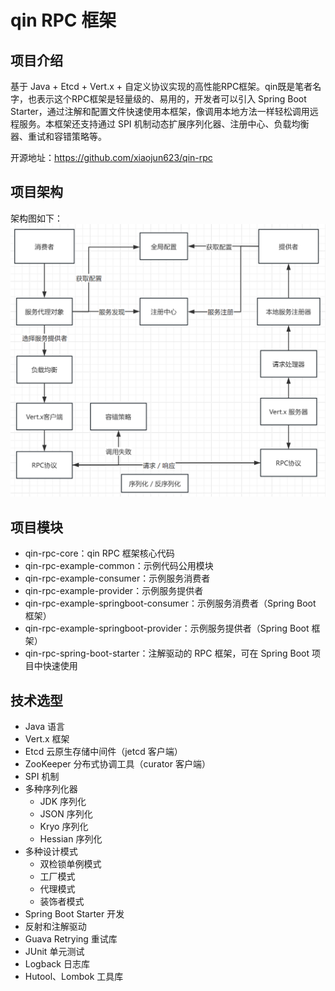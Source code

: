 # qin RPC 框架

## 项目介绍

基于 Java + Etcd + Vert.x + 自定义协议实现的高性能RPC框架。qin既是笔者名字，也表示这个RPC框架是轻量级的、易用的，开发者可以引入 Spring Boot Starter，通过注解和配置文件快速使用本框架，像调用本地方法一样轻松调用远程服务。本框架还支持通过 SPI 机制动态扩展序列化器、注册中心、负载均衡器、重试和容错策略等。

开源地址：https://github.com/xiaojun623/qin-rpc


## 项目架构
架构图如下：
![structure](./docs/structure.png)


## 项目模块

- qin-rpc-core：qin RPC 框架核心代码
- qin-rpc-example-common：示例代码公用模块
- qin-rpc-example-consumer：示例服务消费者
- qin-rpc-example-provider：示例服务提供者
- qin-rpc-example-springboot-consumer：示例服务消费者（Spring Boot 框架）
- qin-rpc-example-springboot-provider：示例服务提供者（Spring Boot 框架）
- qin-rpc-spring-boot-starter：注解驱动的 RPC 框架，可在 Spring Boot 项目中快速使用


## 技术选型

- Java 语言
- Vert.x 框架
- Etcd 云原生存储中间件（jetcd 客户端）
- ZooKeeper 分布式协调工具（curator 客户端）
- SPI 机制
- 多种序列化器
  - JDK 序列化
  - JSON 序列化
  - Kryo 序列化
  - Hessian 序列化
- 多种设计模式
  - 双检锁单例模式
  - 工厂模式
  - 代理模式
  - 装饰者模式
- Spring Boot Starter 开发
- 反射和注解驱动
- Guava Retrying 重试库
- JUnit 单元测试
- Logback 日志库
- Hutool、Lombok 工具库



